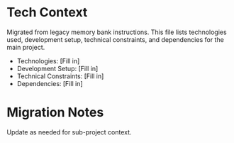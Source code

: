 # Tech Context

Migrated from legacy memory bank instructions. This file lists technologies used, development setup, technical constraints, and dependencies for the main project.

- Technologies: [Fill in]
- Development Setup: [Fill in]
- Technical Constraints: [Fill in]
- Dependencies: [Fill in]

# Migration Notes
Update as needed for sub-project context.
